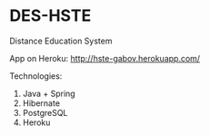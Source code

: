 # DES-HSTE
Distance Education System

App on Heroku:
http://hste-gabov.herokuapp.com/

Technologies:
1) Java + Spring
2) Hibernate
3) PostgreSQL
4) Heroku
